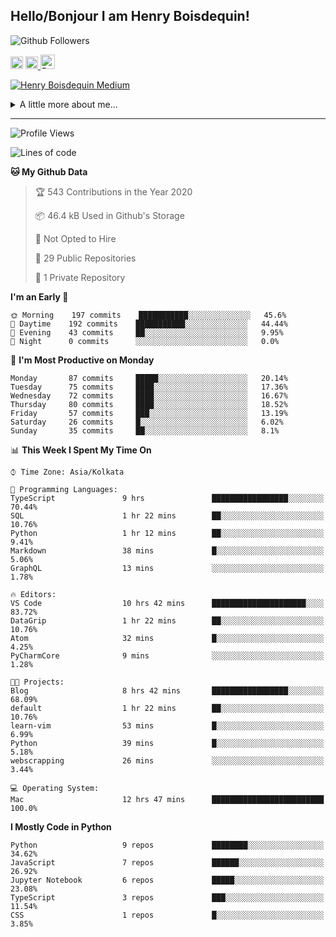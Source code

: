 <!--
**henryboisdequin/henryboisdequin** is a ✨ _special_ ✨ repository because its `README.md` (this file) appears on your GitHub profile.

Here are some ideas to get you started:

- 🔭 I’m currently working on ...
- 🌱 I’m currently learning ...
- 👯 I’m looking to collaborate on ...
- 🤔 I’m looking for help with ...
- 💬 Ask me about ...
- 📫 How to reach me: ...
- 😄 Pronouns: ...
- ⚡ Fun fact: ...
-->
<h2>Hello/Bonjour I am Henry Boisdequin!</h2>

<p align="middle">
    
![Github Followers](https://img.shields.io/github/followers/henryboisdequin?style=social) 

<a href="https://stackoverflow.com/users/13753914/henry"><img src="https://cdns.iconmonstr.com/wp-content/assets/preview/2012/240/iconmonstr-stackoverflow-1.png" alt="StackOverFlow" href="https://stackoverflow.com/users/13753914/henry" width="20" height="auto"></img></a> 
<a href="https://medium.com/@boisdequinh"><img src="https://cdns.iconmonstr.com/wp-content/assets/preview/2018/240/iconmonstr-medium-1.png" alt="Medium" href="https://medium.com/@boisdequinh" width="20" height="auto"></img></a><a href="https://stackoverflow.com/users/13753914/henry">
<a href="https://dev.to/henryboisdequin" class="dev" style="margin-right: 2px;"><img src="https://lh3.googleusercontent.com/mmiuKzIq5YPFyjrfFsiNqeGuJY-Rp6wVvE8kus6vuunOnqInN16GTCCUX1937vEbKw=s360-rw" alt="Dev.to" href="https://dev.to/henryboisdequin" width="23" height="auto"></img></a>


<!-- https://iconmonstr.com/ -->

</p>

[![Henry Boisdequin Medium](https://github-readme-medium.vercel.app/?username=boisdequinh&&limit=2)](https://medium.com/@boisdequinh)

<details>
<summary>A little more about me... </summary>
<br>
    
```typescript
const henryBoisdequin: human = {
    from: ["philippines", "belgium"],
    age: 12,
    languages: ["typescript/javascript", "python"],
    askMeAbout: ["web dev", "machine learning", "fullstack projects", "swimming"],
    technologies: {
        mobile: ["react native"],
        frontEnd: {
            js: ["react.js", "next.js"],
            css: ["bootstrap", "chakra-ui", "saas"]
        },
        backEnd: {
            js: ["node", "express", "graphql", "typeorm"],
            python: ["flask"]
        },
        devOps: ["AWS", "docker"],
        databases: ["postgresql", "redis"],
        otherTools: ["firebase", "tensorflow", "keras", "numpy", "pygame"]
    },
    currentFocus: "Fullstack Blog Site",
    hobbies: ["swimming", "programming"],
};
```

</details>

---
<!--START_SECTION:waka-->
![Profile Views](http://img.shields.io/badge/Profile%20Views-188-blue)

![Lines of code](https://img.shields.io/badge/From%20Hello%20World%20I%27ve%20Written-13.7%20million%20lines%20of%20code-blue)

**🐱 My Github Data** 

> 🏆 543 Contributions in the Year 2020
 > 
> 📦 46.4 kB Used in Github's Storage 
 > 
> 🚫 Not Opted to Hire
 > 
> 📜 29 Public Repositories
 > 
> 🔑 1 Private Repository 
 > 
**I'm an Early 🐤** 

```text
🌞 Morning    197 commits    ███████████░░░░░░░░░░░░░░   45.6% 
🌆 Daytime    192 commits    ███████████░░░░░░░░░░░░░░   44.44% 
🌃 Evening    43 commits     ██░░░░░░░░░░░░░░░░░░░░░░░   9.95% 
🌙 Night      0 commits      ░░░░░░░░░░░░░░░░░░░░░░░░░   0.0%

```
📅 **I'm Most Productive on Monday** 

```text
Monday       87 commits     █████░░░░░░░░░░░░░░░░░░░░   20.14% 
Tuesday      75 commits     ████░░░░░░░░░░░░░░░░░░░░░   17.36% 
Wednesday    72 commits     ████░░░░░░░░░░░░░░░░░░░░░   16.67% 
Thursday     80 commits     ████░░░░░░░░░░░░░░░░░░░░░   18.52% 
Friday       57 commits     ███░░░░░░░░░░░░░░░░░░░░░░   13.19% 
Saturday     26 commits     █░░░░░░░░░░░░░░░░░░░░░░░░   6.02% 
Sunday       35 commits     ██░░░░░░░░░░░░░░░░░░░░░░░   8.1%

```


📊 **This Week I Spent My Time On** 

```text
⌚︎ Time Zone: Asia/Kolkata

💬 Programming Languages: 
TypeScript               9 hrs               █████████████████░░░░░░░░   70.44% 
SQL                      1 hr 22 mins        ██░░░░░░░░░░░░░░░░░░░░░░░   10.76% 
Python                   1 hr 12 mins        ██░░░░░░░░░░░░░░░░░░░░░░░   9.41% 
Markdown                 38 mins             █░░░░░░░░░░░░░░░░░░░░░░░░   5.06% 
GraphQL                  13 mins             ░░░░░░░░░░░░░░░░░░░░░░░░░   1.78%

🔥 Editors: 
VS Code                  10 hrs 42 mins      █████████████████████░░░░   83.72% 
DataGrip                 1 hr 22 mins        ██░░░░░░░░░░░░░░░░░░░░░░░   10.76% 
Atom                     32 mins             █░░░░░░░░░░░░░░░░░░░░░░░░   4.25% 
PyCharmCore              9 mins              ░░░░░░░░░░░░░░░░░░░░░░░░░   1.28%

🐱‍💻 Projects: 
Blog                     8 hrs 42 mins       █████████████████░░░░░░░░   68.09% 
default                  1 hr 22 mins        ██░░░░░░░░░░░░░░░░░░░░░░░   10.76% 
learn-vim                53 mins             █░░░░░░░░░░░░░░░░░░░░░░░░   6.99% 
Python                   39 mins             █░░░░░░░░░░░░░░░░░░░░░░░░   5.18% 
webscrapping             26 mins             ░░░░░░░░░░░░░░░░░░░░░░░░░   3.44%

💻 Operating System: 
Mac                      12 hrs 47 mins      █████████████████████████   100.0%

```

**I Mostly Code in Python** 

```text
Python                   9 repos             ████████░░░░░░░░░░░░░░░░░   34.62% 
JavaScript               7 repos             ██████░░░░░░░░░░░░░░░░░░░   26.92% 
Jupyter Notebook         6 repos             █████░░░░░░░░░░░░░░░░░░░░   23.08% 
TypeScript               3 repos             ███░░░░░░░░░░░░░░░░░░░░░░   11.54% 
CSS                      1 repos             █░░░░░░░░░░░░░░░░░░░░░░░░   3.85%

```



<!--END_SECTION:waka-->

